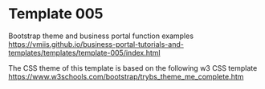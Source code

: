 # Template 005

Bootstrap theme and business portal function examples  
https://vmiis.github.io/business-portal-tutorials-and-templates/templates/template-005/index.html


The CSS theme of this template is based on the following w3 CSS template  
https://www.w3schools.com/bootstrap/trybs_theme_me_complete.htm
